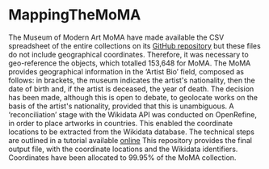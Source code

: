 # MappingTheMoMA

The Museum of Modern Art MoMA have made available the CSV spreadsheet of the entire collections on its [GitHub repository]([url](https://github.com/MuseumofModernArt/collection)) but these files do not include geographical coordinates. 
Therefore, it was necessary to geo-reference the objects, which totalled 153,648 for MoMA. 
The MoMA provides geographical information in the ‘Artist Bio’ field, composed as follows: in brackets, the museum indicates the artist's nationality, then the date of birth and, if the artist is deceased, the year of death. 
The decision has been made, although this is open to debate, to geolocate works on the basis of the artist's nationality, provided that this is unambiguous. 
A ‘reconciliation’ stage with the Wikidata API was conducted on OpenRefine, in order to place artworks in countries. This enabled the coordinate locations to be extracted from the Wikidata database. The technical steps are outlined in a tutorial available [online]([url](https://github.com/ChristopheCariniSiguret/Cartographie_OpenRefine_Palladio_tutoriel/blob/main/Tutoriel_cartogaphie.pdf)) This repository provides the final output file, with the coordinate locations and the Wikidata identifiers. 
Coordinates have been allocated to 99.95\% of the MoMA collection.
